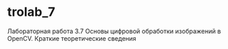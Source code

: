 # trolab_7
Лабораторная работа 3.7 Основы цифровой обработки изображений в OpenCV. Краткие теоретические сведения
